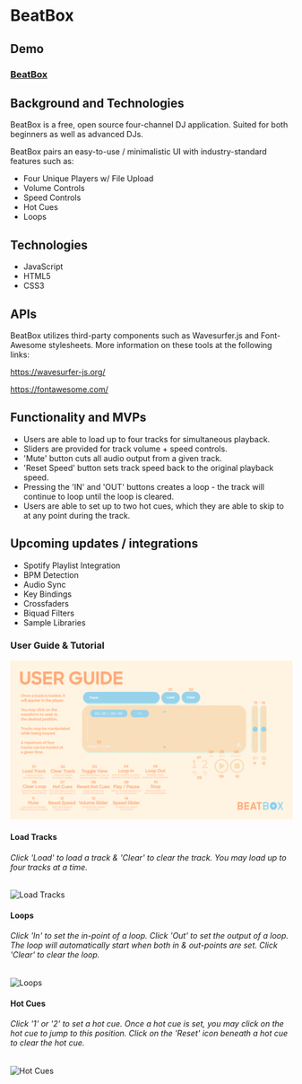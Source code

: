 # BeatBox

## Demo

### [BeatBox](https://tomleslieli.github.io/BeatBox/)

## Background and Technologies

BeatBox is a free, open source four-channel DJ application. Suited for both beginners as well as advanced DJs.

BeatBox pairs an easy-to-use / minimalistic UI with industry-standard features such as:

- Four Unique Players w/ File Upload
- Volume Controls
- Speed Controls
- Hot Cues
- Loops

## Technologies
- JavaScript
- HTML5
- CSS3

## APIs

BeatBox utilizes third-party components such as Wavesurfer.js and Font-Awesome stylesheets. More information on these tools at the following links:

https://wavesurfer-js.org/

https://fontawesome.com/

## Functionality and MVPs

- Users are able to load up to four tracks for simultaneous playback.
- Sliders are provided for track volume + speed controls.
- 'Mute' button cuts all audio output from a given track.
- 'Reset Speed' button sets track speed back to the original playback speed.
- Pressing the 'IN' and 'OUT' buttons creates a loop - the track will continue to loop until the loop is  cleared.
- Users are able to set up to two hot cues, which they are able to skip to at any point during the track.

## Upcoming updates / integrations

- Spotify Playlist Integration
- BPM Detection
- Audio Sync
- Key Bindings
- Crossfaders
- Biquad Filters
- Sample Libraries


### User Guide & Tutorial

![User Guide](assets/images/USERGUIDE.png?raw=true "User Guide")

#### Load Tracks
###### Click 'Load' to load a track & 'Clear' to clear the track. You may load up to four tracks at a time.
![Load Tracks](https://tomleslieli-portfolio.s3.amazonaws.com/load-track+(1).gif)

#### Loops
###### Click 'In' to set the in-point of a loop. Click 'Out' to set the output of a loop. The loop will automatically start when both in & out-points are set. Click 'Clear' to clear the loop.
![Loops](https://tomleslieli-portfolio.s3.amazonaws.com/loops+(1).gif)

#### Hot Cues
###### Click '1' or '2' to set a hot cue. Once a hot cue is set, you may click on the hot cue to jump to this position. Click on the 'Reset' icon beneath a hot cue to clear the hot cue.
![Hot Cues](https://tomleslieli-portfolio.s3.amazonaws.com/hot-cues+(1).gif)